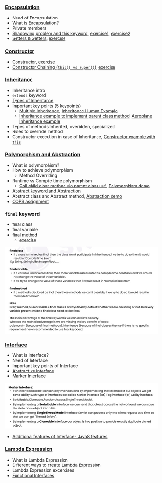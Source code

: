 ### [Encapsulation](lectures/1.Encapsulation.pdf)
- Need of Encapsulation
- What is Encapsulation?
- Private members
- [Shadowing problem and this keyword](lectures/2.Shadowing-this.pdf), [exercise1](exercises/SettingValuesOfProperties.java), [exercise2](exercises/InitialiseProperties.java)
- [Setters & Getters](lectures/3.Setters-getters.pdf), [exercise](exercises/SettersAndGetters.java)
### [Constructor](lectures/4.Constructor.pdf)
- Constructor, [exercise](exercises/ParametrisedConstructor.java)
- [Constructor Chaining (`this() vs super()`)](lectures/5.super-this.pdf), [exercise](exercises/SuperThis.java)
### [Inheritance](lectures/6.Inheritance.pdf)
- Inheritance intro
- `extends` keyword
- [Types of Inheritance](lectures/7.InheritanceTypes.pdf)
- Important key points (5 keypoints)
  - [Multiple Inheritance](exercises/Multiple_Inheritance.java), [Inheritance Human Example](exercises/InheritanceHumanExample.java)
  - [Inheritance example to implement parent class method](exercises/InheritanceImplementParentClassMethod.java), [Aeroplane Inheritance example](exercises/Aeroplane_Inheritance.java)
- Types of methods Inherited, overidden, specialized
- Rules to override method
- Constructor execution in case of Inheritance, [Constructor example with `this`](exercises/ConstructorExampleWithThis.java)
### [Polymorphism and Abstraction](lectures/8.Polymorphism.pdf)
- What is polymorphism?
- How to achieve polymorphism
  - Method Overriding
- Runtime vs Compile time polymorphism
  - [Call child class method via parent class `Ref`](exercises/CallChildClassMethodWithParentClassRef.java), [Polymorphism demo](exercises/PolymorphismDemo.java)
- [Abstract keyword and Abstraction](lectures/9.Abstraction.pdf)
- Abstract class and Abstract method, [Abstraction demo](exercises/AbstractionDemo.java)
- [OOPS assignment](lectures/11.OOPS-assignment.pdf)
### `final` keyword
- final class
- final variable
- final method
  - [exercise](exercises/FinalKeywordDemo.java)
<img src="lectures/10.final.jpg">

### [Interface](lectures/12.Interfaces.pdf)
- What is interface?
- Need of Interface
- Important key points of Interface
- [Abstract vs interface](lectures/14.InterfaceVsAbstractClass.pdf)
- Marker Interface
<img src="lectures/13.MarkerInterface.jpg">

- [Additional features of Interface- Java8 features](lectures/15.Java8Features.pdf)
### [Lambda Expression](lectures/16.Lambda.pdf)
- What is Lambda Expression
- Different ways to create Lambda Expression
- Lambda Expression excercises
- [Functional Interfaces](lectures/17.FunctionalInterfaces.pdf)

